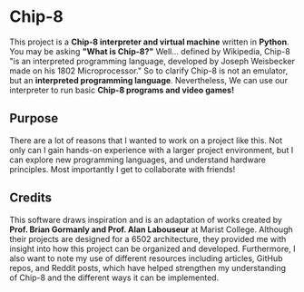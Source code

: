 # Chip-8
This project is a **Chip-8 interpreter and virtual machine** written in **Python**. You may be asking **"What is Chip-8?"** Well... defined by Wikipedia, Chip-8 "is an interpreted programming language, developed by Joseph Weisbecker made on his 1802 Microprocessor." So to clarify Chip-8 is not an emulator, but an **interpreted programming language**. Nevertheless, We can use our interpreter to run basic **Chip-8 programs and video games!**

## Purpose
There are a lot of reasons that I wanted to work on a project like this. Not only can I gain hands-on experience with a larger project environment, but I can explore new programming languages, and understand hardware principles. Most importantly I get to collaborate with friends!

## Credits
This software draws inspiration and is an adaptation of works created by **Prof. Brian Gormanly and Prof. Alan Labouseur** at Marist College. Although their projects are designed for a 6502 architecture, they provided me with insight into how this project can be organized and developed. Furthermore, I also want to note my use of different resources including articles, GitHub repos, and Reddit posts, which have helped strengthen my understanding of Chip-8 and the different ways it can be implemented.
